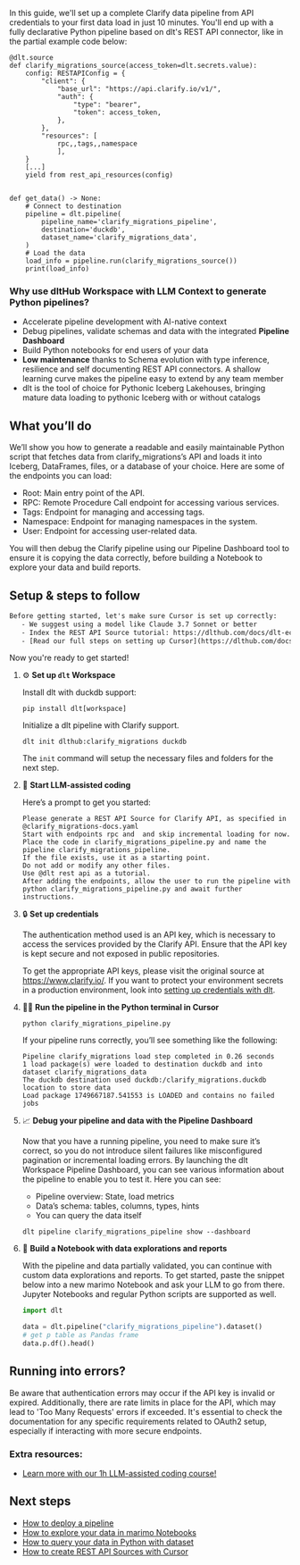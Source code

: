 In this guide, we'll set up a complete Clarify data pipeline from API credentials to your first data load in just 10 minutes. You'll end up with a fully declarative Python pipeline based on dlt's REST API connector, like in the partial example code below:

```python-outcome
@dlt.source
def clarify_migrations_source(access_token=dlt.secrets.value):
    config: RESTAPIConfig = {
        "client": {
            "base_url": "https://api.clarify.io/v1/",
            "auth": {
                "type": "bearer",
                "token": access_token,
            },
        },
        "resources": [
            rpc,,tags,,namespace
            ],
    }
    [...]
    yield from rest_api_resources(config)


def get_data() -> None:
    # Connect to destination
    pipeline = dlt.pipeline(
        pipeline_name='clarify_migrations_pipeline',
        destination='duckdb',
        dataset_name='clarify_migrations_data', 
    )
    # Load the data
    load_info = pipeline.run(clarify_migrations_source())
    print(load_info) 
```

### Why use dltHub Workspace with LLM Context to generate Python pipelines?

- Accelerate pipeline development with AI-native context
- Debug pipelines, validate schemas and data with the integrated **Pipeline Dashboard**
- Build Python notebooks for end users of your data
- **Low maintenance** thanks to Schema evolution with type inference, resilience and self documenting REST API connectors. A shallow learning curve makes the pipeline easy to extend by any team member
- dlt is the tool of choice for Pythonic Iceberg Lakehouses, bringing mature data loading to pythonic Iceberg with or without catalogs

## What you’ll do

We’ll show you how to generate a readable and easily maintainable Python script that fetches data from clarify_migrations’s API and loads it into Iceberg, DataFrames, files, or a database of your choice. Here are some of the endpoints you can load:

- Root: Main entry point of the API.
- RPC: Remote Procedure Call endpoint for accessing various services.
- Tags: Endpoint for managing and accessing tags.
- Namespace: Endpoint for managing namespaces in the system.
- User: Endpoint for accessing user-related data.

You will then debug the Clarify pipeline using our Pipeline Dashboard tool to ensure it is copying the data correctly, before building a Notebook to explore your data and build reports.

## Setup & steps to follow

```default
Before getting started, let's make sure Cursor is set up correctly:
   - We suggest using a model like Claude 3.7 Sonnet or better
   - Index the REST API Source tutorial: https://dlthub.com/docs/dlt-ecosystem/verified-sources/rest_api/ and add it to context as **@dlt rest api**
   - [Read our full steps on setting up Cursor](https://dlthub.com/docs/dlt-ecosystem/llm-tooling/cursor-restapi#23-configuring-cursor-with-documentation)
```

Now you're ready to get started!

1. ⚙️ **Set up `dlt` Workspace**
    
    Install dlt with duckdb support:
    ```shell
    pip install dlt[workspace]
    ```

    Initialize a dlt pipeline with Clarify support.
    ```shell
    dlt init dlthub:clarify_migrations duckdb
    ```

    The `init` command will setup the necessary files and folders for the next step.
    
2. 🤠 **Start LLM-assisted coding**
    
    Here’s a prompt to get you started:
    
    ```prompt
    Please generate a REST API Source for Clarify API, as specified in @clarify_migrations-docs.yaml 
    Start with endpoints rpc and  and skip incremental loading for now. 
    Place the code in clarify_migrations_pipeline.py and name the pipeline clarify_migrations_pipeline. 
    If the file exists, use it as a starting point. 
    Do not add or modify any other files. 
    Use @dlt rest api as a tutorial. 
    After adding the endpoints, allow the user to run the pipeline with python clarify_migrations_pipeline.py and await further instructions.
    ```

    
3. 🔒 **Set up credentials** 
    
    The authentication method used is an API key, which is necessary to access the services provided by the Clarify API. Ensure that the API key is kept secure and not exposed in public repositories.
    
    To get the appropriate API keys, please visit the original source at https://www.clarify.io/.
    If you want to protect your environment secrets in a production environment, look into [setting up credentials with dlt](https://dlthub.com/docs/walkthroughs/add_credentials).
    
4. 🏃‍♀️ **Run the pipeline in the Python terminal in Cursor**
    
    ```shell
    python clarify_migrations_pipeline.py
    ```
    
    If your pipeline runs correctly, you’ll see something like the following:
    
    ```shell
    Pipeline clarify_migrations load step completed in 0.26 seconds
    1 load package(s) were loaded to destination duckdb and into dataset clarify_migrations_data
    The duckdb destination used duckdb:/clarify_migrations.duckdb location to store data
    Load package 1749667187.541553 is LOADED and contains no failed jobs
    ```
    
5. 📈 **Debug your pipeline and data with the Pipeline Dashboard**

    Now that you have a running pipeline, you need to make sure it’s correct, so you do not introduce silent failures like misconfigured pagination or incremental loading errors. By launching the dlt Workspace Pipeline Dashboard, you can see various information about the pipeline to enable you to test it. Here you can see:
    - Pipeline overview: State, load metrics
    - Data’s schema: tables, columns, types, hints
    - You can query the data itself
    
    ```shell
    dlt pipeline clarify_migrations_pipeline show --dashboard
    ```
    
6. 🐍 **Build a Notebook with data explorations and reports**

    With the pipeline and data partially validated, you can continue with custom data explorations and reports. To get started, paste the snippet below into a new marimo Notebook and ask your LLM to go from there. Jupyter Notebooks and regular Python scripts are supported as well.

    
    ```python
    import dlt

   data = dlt.pipeline("clarify_migrations_pipeline").dataset()
   # get p table as Pandas frame
   data.p.df().head()
    ```

## Running into errors?

Be aware that authentication errors may occur if the API key is invalid or expired. Additionally, there are rate limits in place for the API, which may lead to 'Too Many Requests' errors if exceeded. It's essential to check the documentation for any specific requirements related to OAuth2 setup, especially if interacting with more secure endpoints.

### Extra resources:

- [Learn more with our 1h LLM-assisted coding course!](https://www.youtube.com/watch?v=GGid70rnJuM)

## Next steps

- [How to deploy a pipeline](https://dlthub.com/docs/walkthroughs/deploy-a-pipeline)
- [How to explore your data in marimo Notebooks](https://dlthub.com/docs/general-usage/dataset-access/marimo)
- [How to query your data in Python with dataset](https://dlthub.com/docs/general-usage/dataset-access/dataset)
- [How to create REST API Sources with Cursor](https://dlthub.com/docs/dlt-ecosystem/llm-tooling/cursor-restapi)